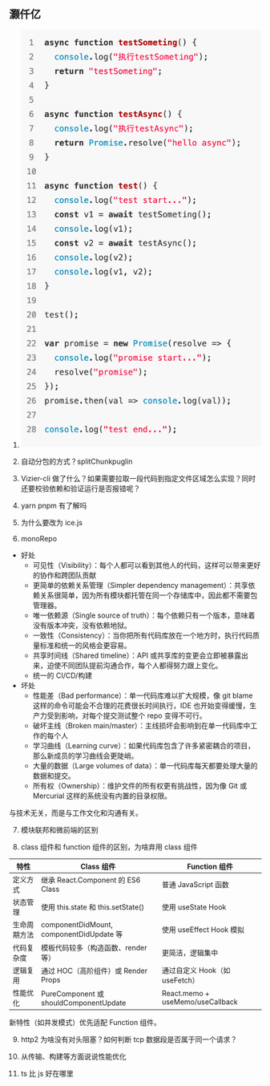 ## 灏仟亿

1. ![alt text](original_1751526588865_66af91e1b7295ed518497809186b0c72.png)

2. 自动分包的方式？splitChunkpuglin

3. Vizier-cli 做了什么？如果需要拉取一段代码到指定文件区域怎么实现？同时还要校验依赖和验证运行是否报错呢？

4. yarn pnpm 有了解吗

5. 为什么要改为 ice.js

6. monoRepo

- 好处
  - 可见性（Visibility）：每个人都可以看到其他人的代码，这样可以带来更好的协作和跨团队贡献
  - 更简单的依赖关系管理（Simpler dependency management）：共享依赖关系很简单，因为所有模块都托管在同一个存储库中，因此都不需要包管理器。
  - 唯一依赖源（Single source of truth）：每个依赖只有一个版本，意味着没有版本冲突，没有依赖地狱。
  - 一致性（Consistency）：当你把所有代码库放在一个地方时，执行代码质量标准和统一的风格会更容易。
  - 共享时间线（Shared timeline）：API 或共享库的变更会立即被暴露出来，迫使不同团队提前沟通合作，每个人都得努力跟上变化。
  - 统一的 CI/CD/构建
- 坏处
  - 性能差（Bad performance）：单一代码库难以扩大规模，像 git blame 这样的命令可能会不合理的花费很长时间执行，IDE 也开始变得缓慢，生产力受到影响，对每个提交测试整个 repo 变得不可行。
  - 破坏主线（Broken main/master）：主线损坏会影响到在单一代码库中工作的每个人
  - 学习曲线（Learning curve）：如果代码库包含了许多紧密耦合的项目，那么新成员的学习曲线会更陡峭。
  - 大量的数据（Large volumes of data）：单一代码库每天都要处理大量的数据和提交。
  - 所有权（Ownership）：维护文件的所有权更有挑战性，因为像 Git 或 Mercurial 这样的系统没有内置的目录权限。

与技术无关，而是与工作文化和沟通有关。

7. 模块联邦和微前端的区别

8. class 组件和 function 组件的区别，为啥弃用 class 组件

| 特性         | Class 组件                               | Function 组件                    |
| ------------ | ---------------------------------------- | -------------------------------- |
| 定义方式     | 继承 React.Component 的 ES6 Class        | 普通 JavaScript 函数             |
| 状态管理     | 使用 this.state 和 this.setState()       | 使用 useState Hook               |
| 生命周期方法 | componentDidMount, componentDidUpdate 等 | 使用 useEffect Hook 模拟         |
| 代码复杂度   | 模板代码较多（构造函数、render 等）      | 更简洁，逻辑集中                 |
| 逻辑复用     | 通过 HOC（高阶组件）或 Render Props      | 通过自定义 Hook（如 useFetch）   |
| 性能优化     | PureComponent 或 shouldComponentUpdate   | React.memo + useMemo/useCallback |

新特性（如并发模式）优先适配 Function 组件。

9. http2 为啥没有对头阻塞？如何判断 tcp 数据段是否属于同一个请求？

10. 从传输、构建等方面说说性能优化

11. ts 比 js 好在哪里
